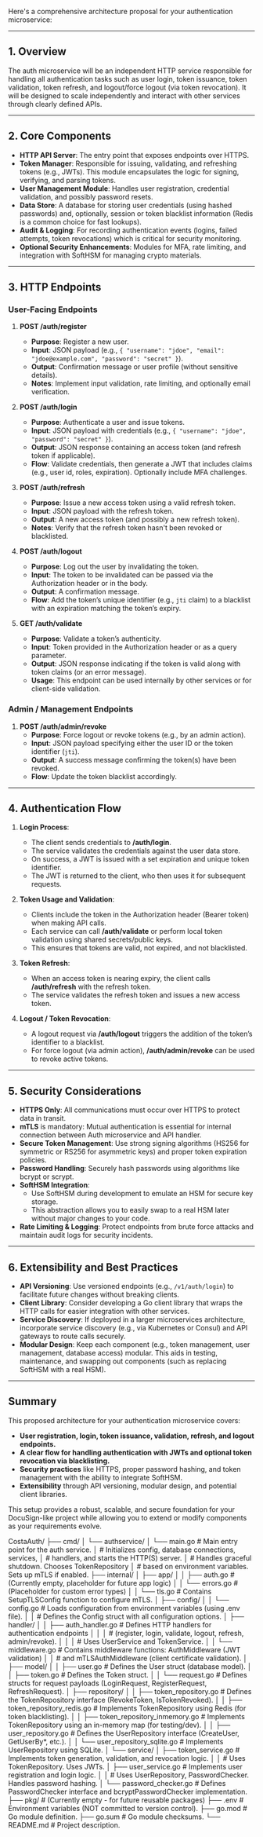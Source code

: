 Here's a comprehensive architecture proposal for your authentication microservice:

---

## 1. Overview

The auth microservice will be an independent HTTP service responsible for handling all authentication tasks such as user login, token issuance, token validation, token refresh, and logout/force logout (via token revocation). It will be designed to scale independently and interact with other services through clearly defined APIs. 

---

## 2. Core Components

- **HTTP API Server**: The entry point that exposes endpoints over HTTPS.
- **Token Manager**: Responsible for issuing, validating, and refreshing tokens (e.g., JWTs). This module encapsulates the logic for signing, verifying, and parsing tokens.
- **User Management Module**: Handles user registration, credential validation, and possibly password resets.
- **Data Store**: A database for storing user credentials (using hashed passwords) and, optionally, session or token blacklist information (Redis is a common choice for fast lookups).
- **Audit & Logging**: For recording authentication events (logins, failed attempts, token revocations) which is critical for security monitoring.
- **Optional Security Enhancements**: Modules for MFA, rate limiting, and integration with SoftHSM for managing crypto materials.

---

## 3. HTTP Endpoints

### **User-Facing Endpoints**

1. **POST /auth/register**
   - **Purpose**: Register a new user.
   - **Input**: JSON payload (e.g., `{ "username": "jdoe", "email": "jdoe@example.com", "password": "secret" }`).
   - **Output**: Confirmation message or user profile (without sensitive details).
   - **Notes**: Implement input validation, rate limiting, and optionally email verification.

2. **POST /auth/login**
   - **Purpose**: Authenticate a user and issue tokens.
   - **Input**: JSON payload with credentials (e.g., `{ "username": "jdoe", "password": "secret" }`).
   - **Output**: JSON response containing an access token (and refresh token if applicable).
   - **Flow**: Validate credentials, then generate a JWT that includes claims (e.g., user id, roles, expiration). Optionally include MFA challenges.

3. **POST /auth/refresh**
   - **Purpose**: Issue a new access token using a valid refresh token.
   - **Input**: JSON payload with the refresh token.
   - **Output**: A new access token (and possibly a new refresh token).
   - **Notes**: Verify that the refresh token hasn't been revoked or blacklisted.

4. **POST /auth/logout**
   - **Purpose**: Log out the user by invalidating the token.
   - **Input**: The token to be invalidated can be passed via the Authorization header or in the body.
   - **Output**: A confirmation message.
   - **Flow**: Add the token’s unique identifier (e.g., `jti` claim) to a blacklist with an expiration matching the token’s expiry.

5. **GET /auth/validate**
   - **Purpose**: Validate a token’s authenticity.
   - **Input**: Token provided in the Authorization header or as a query parameter.
   - **Output**: JSON response indicating if the token is valid along with token claims (or an error message).
   - **Usage**: This endpoint can be used internally by other services or for client-side validation.

### **Admin / Management Endpoints**

1. **POST /auth/admin/revoke**
   - **Purpose**: Force logout or revoke tokens (e.g., by an admin action).
   - **Input**: JSON payload specifying either the user ID or the token identifier (`jti`).
   - **Output**: A success message confirming the token(s) have been revoked.
   - **Flow**: Update the token blacklist accordingly.

---

## 4. Authentication Flow

1. **Login Process**:  
   - The client sends credentials to **/auth/login**.
   - The service validates the credentials against the user data store.
   - On success, a JWT is issued with a set expiration and unique token identifier.
   - The JWT is returned to the client, who then uses it for subsequent requests.

2. **Token Usage and Validation**:  
   - Clients include the token in the Authorization header (Bearer token) when making API calls.
   - Each service can call **/auth/validate** or perform local token validation using shared secrets/public keys.
   - This ensures that tokens are valid, not expired, and not blacklisted.

3. **Token Refresh**:  
   - When an access token is nearing expiry, the client calls **/auth/refresh** with the refresh token.
   - The service validates the refresh token and issues a new access token.

4. **Logout / Token Revocation**:  
   - A logout request via **/auth/logout** triggers the addition of the token’s identifier to a blacklist.
   - For force logout (via admin action), **/auth/admin/revoke** can be used to revoke active tokens.

---

## 5. Security Considerations

- **HTTPS Only**: All communications must occur over HTTPS to protect data in transit.
- **mTLS** is mandatory: Mutual authentication is essential for internal connection between Auth microservice and API handler.
- **Secure Token Management**: Use strong signing algorithms (HS256 for symmetric or RS256 for asymmetric keys) and proper token expiration policies.
- **Password Handling**: Securely hash passwords using algorithms like bcrypt or scrypt.
- **SoftHSM Integration**:  
  - Use SoftHSM during development to emulate an HSM for secure key storage.
  - This abstraction allows you to easily swap to a real HSM later without major changes to your code.
- **Rate Limiting & Logging**: Protect endpoints from brute force attacks and maintain audit logs for security incidents.

---

## 6. Extensibility and Best Practices

- **API Versioning**: Use versioned endpoints (e.g., `/v1/auth/login`) to facilitate future changes without breaking clients.
- **Client Library**: Consider developing a Go client library that wraps the HTTP calls for easier integration with other services.
- **Service Discovery**: If deployed in a larger microservices architecture, incorporate service discovery (e.g., via Kubernetes or Consul) and API gateways to route calls securely.
- **Modular Design**: Keep each component (e.g., token management, user management, database access) modular. This aids in testing, maintenance, and swapping out components (such as replacing SoftHSM with a real HSM).

---

## Summary

This proposed architecture for your authentication microservice covers:
- **User registration, login, token issuance, validation, refresh, and logout endpoints.**
- **A clear flow for handling authentication with JWTs and optional token revocation via blacklisting.**
- **Security practices** like HTTPS, proper password hashing, and token management with the ability to integrate SoftHSM.
- **Extensibility** through API versioning, modular design, and potential client libraries.

This setup provides a robust, scalable, and secure foundation for your DocuSign-like project while allowing you to extend or modify components as your requirements evolve.


CostaAuth/
├── cmd/
│   └── authservice/
│       └── main.go          # Main entry point for the auth service.
│                           # Initializes config, database connections, services,
│                           # handlers, and starts the HTTP(S) server.
│                           # Handles graceful shutdown.  Chooses TokenRepository
│                           # based on environment variables.  Sets up mTLS if enabled.
├── internal/
│   ├── app/
│   │   ├── auth.go         # (Currently empty, placeholder for future app logic)
│   │   └── errors.go       # (Placeholder for custom error types)
│   │   └── tls.go          # Contains SetupTLSConfig function to configure mTLS.
│   ├── config/
│   │   └── config.go       # Loads configuration from environment variables (using .env file).
│   │                       # Defines the Config struct with all configuration options.
│   ├── handler/
│   │   ├── auth_handler.go # Defines HTTP handlers for authentication endpoints
│   │   │                   # (register, login, validate, logout, refresh, admin/revoke).
│   │   │                   # Uses UserService and TokenService.
│   │   └── middleware.go   # Contains middleware functions: AuthMiddleware (JWT validation)
│   │                       # and mTLSAuthMiddleware (client certificate validation).
│   ├── model/
│   │   ├── user.go         # Defines the User struct (database model).
│   │   ├── token.go        # Defines the Token struct.
│   │   └── request.go      # Defines structs for request payloads (LoginRequest, RegisterRequest, RefreshRequest).
│   ├── repository/
│   │   ├── token_repository.go        # Defines the TokenRepository interface (RevokeToken, IsTokenRevoked).
│   │   ├── token_repository_redis.go   # Implements TokenRepository using Redis (for token blacklisting).
│   │   ├── token_repository_inmemory.go # Implements TokenRepository using an in-memory map (for testing/dev).
│   │   ├── user_repository.go         # Defines the UserRepository interface (CreateUser, GetUserBy*, etc.).
│   │   └── user_repository_sqlite.go  # Implements UserRepository using SQLite.
│   └── service/
│       ├── token_service.go   # Implements token generation, validation, and revocation logic.
│       │                      # Uses TokenRepository.  Uses JWTs.
│       ├── user_service.go    # Implements user registration and login logic.
│       │                      # Uses UserRepository, PasswordChecker.  Handles password hashing.
│       └── password_checker.go # Defines PasswordChecker interface and bcryptPasswordChecker implementation.
├── pkg/                # (Currently empty - for future reusable packages)
├── .env                # Environment variables (NOT committed to version control).
├── go.mod              # Go module definition.
├── go.sum              # Go module checksums.
└── README.md           # Project description.

